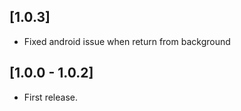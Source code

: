## [1.0.3]

* Fixed android issue when return from background

## [1.0.0 - 1.0.2]

* First release.

